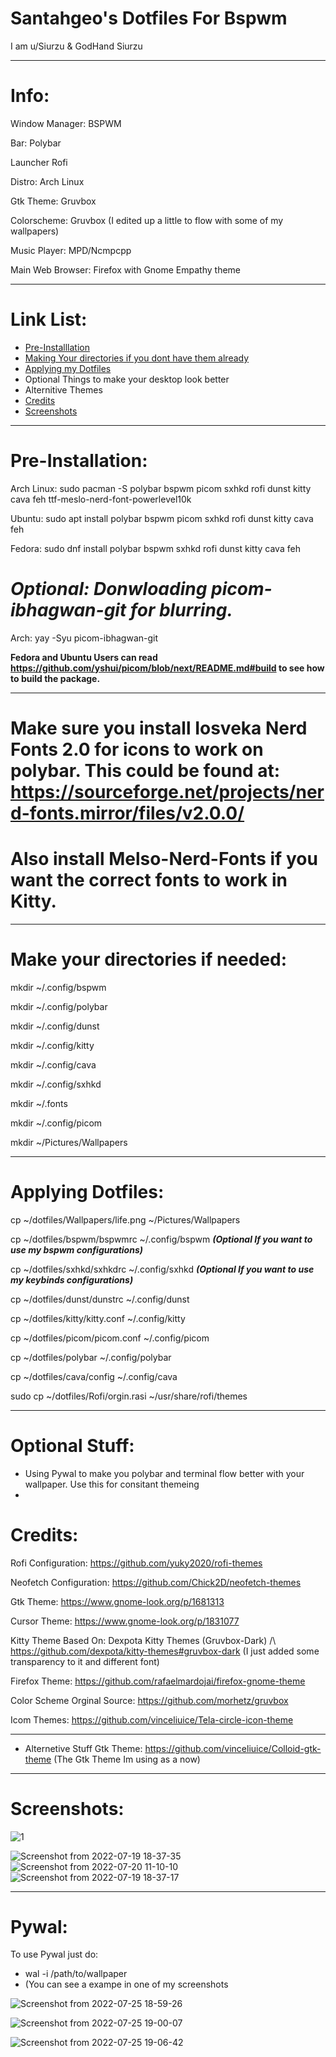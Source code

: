 # Santahgeo's Dotfiles For Bspwm
I am u/Siurzu & GodHand Siurzu
_________________________________________________________________________________________________________________________________________________________

# Info:

Window Manager: BSPWM

Bar: Polybar

Launcher Rofi

Distro: Arch Linux

Gtk Theme: Gruvbox

Colorscheme: Gruvbox (I edited up a little to flow with some of my wallpapers)

Music Player: MPD/Ncmpcpp

Main Web Browser: Firefox with Gnome Empathy theme

_________________________________________________________________________________________________________________________________________________________
# Link List:

- [Pre-Installlation]([url](https://github.com/Santahgeo/dotfiles#pre-installation))
- [Making Your directories if you dont have them already]([url](https://github.com/Santahgeo/dotfiles#make-your-directories-if-needed))
- [Applying my Dotfiles]([url](https://github.com/Santahgeo/dotfiles#applying-dotfiles))
- Optional Things to make your desktop look better
- Alternitive Themes
- [Credits]([url](https://github.com/Santahgeo/dotfiles#credits))
- [Screenshots]([url](https://github.com/Santahgeo/dotfiles#screenshots))
_________________________________________________________________________________________________________________________________________________________

# Pre-Installation:

Arch Linux: sudo pacman -S polybar bspwm picom sxhkd rofi dunst kitty cava feh ttf-meslo-nerd-font-powerlevel10k

Ubuntu: sudo apt install polybar bspwm picom sxhkd rofi dunst kitty cava feh

Fedora: sudo dnf install polybar bspwm sxhkd rofi dunst kitty cava feh 

# ***Optional: Donwloading picom-ibhagwan-git for blurring.***

Arch: yay -Syu picom-ibhagwan-git

**Fedora and Ubuntu Users can read https://github.com/yshui/picom/blob/next/README.md#build to see how to build the package.**

_________________________________________________________________________________________________________________________________________________________
# Make sure you install Iosveka Nerd Fonts 2.0 for icons to work on polybar. This could be found at: https://sourceforge.net/projects/nerd-fonts.mirror/files/v2.0.0/
# Also install Melso-Nerd-Fonts if you want the correct fonts to work in Kitty.
_________________________________________________________________________________________________________________________________________________________
# Make your directories if needed:

mkdir ~/.config/bspwm

mkdir ~/.config/polybar

mkdir ~/.config/dunst

mkdir ~/.config/kitty

mkdir ~/.config/cava

mkdir ~/.config/sxhkd

mkdir ~/.fonts

mkdir ~/.config/picom

mkdir ~/Pictures/Wallpapers
________________________________________________________________________________________________________________________________________________________

# Applying Dotfiles:

cp ~/dotfiles/Wallpapers/life.png ~/Pictures/Wallpapers

cp ~/dotfiles/bspwm/bspwmrc ~/.config/bspwm ***(Optional If you want to use my bspwm configurations)*** 

cp ~/dotfiles/sxhkd/sxhkdrc ~/.config/sxhkd ***(Optional If you want to use my keybinds configurations)*** 

cp ~/dotfiles/dunst/dunstrc ~/.config/dunst

cp ~/dotfiles/kitty/kitty.conf ~/.config/kitty

cp ~/dotfiles/picom/picom.conf ~/.config/picom

cp ~/dotfiles/polybar ~/.config/polybar

cp ~/dotfiles/cava/config ~/.config/cava


sudo cp ~/dotfiles/Rofi/orgin.rasi ~/usr/share/rofi/themes

________________________________________________________________________________________________________________________________________________________

# Optional Stuff:
- Using Pywal to make you polybar and terminal flow better with your wallpaper. Use this for consitant themeing
- 
# Credits:

Rofi Configuration: https://github.com/yuky2020/rofi-themes

Neofetch Configuration: https://github.com/Chick2D/neofetch-themes

Gtk Theme: https://www.gnome-look.org/p/1681313

Cursor Theme: https://www.gnome-look.org/p/1831077

Kitty Theme Based On: Dexpota Kitty Themes (Gruvbox-Dark) /\ https://github.com/dexpota/kitty-themes#gruvbox-dark
(I just added some transparency to it and different font)

Firefox Theme: https://github.com/rafaelmardojai/firefox-gnome-theme

Color Scheme Orginal Source: https://github.com/morhetz/gruvbox

Icom Themes: https://github.com/vinceliuice/Tela-circle-icon-theme
_________________________________________________________________________________________________________________________________________________________
- Alternetive Stuff
Gtk Theme: https://github.com/vinceliuice/Colloid-gtk-theme (The Gtk Theme Im using as a now) 

_________________________________________________________________________________________________________________________________________________________

# Screenshots:
![1](https://user-images.githubusercontent.com/109631397/180031227-edc16dc9-f647-4bda-8feb-df85ade3edab.png)

![Screenshot from 2022-07-19 18-37-35](https://user-images.githubusercontent.com/109631397/179865883-8fca5407-0f73-42e0-ac8f-09b1c731fdfc.png)
![Screenshot from 2022-07-20 11-10-10](https://user-images.githubusercontent.com/109631397/180031250-c79aaf3b-b602-4c4f-aa37-7ee9567ea1e5.png)
![Screenshot from 2022-07-19 18-37-17](https://user-images.githubusercontent.com/109631397/180031302-fe6f59ea-9fb7-4d6e-a5ba-976de2dd3d52.png)
________________________________________________________________________________________________________________________________________________________

# Pywal:

To use Pywal just do: 
- wal -i /path/to/wallpaper 
- (You can see a exampe in one of my screenshots

![Screenshot from 2022-07-25 18-59-26](https://user-images.githubusercontent.com/109631397/180895056-da05f0d1-e3e1-4297-9060-cb68ac6fd4f9.png)

![Screenshot from 2022-07-25 19-00-07](https://user-images.githubusercontent.com/109631397/180895069-1c2601af-72db-43f8-978d-3c2a03663fdd.png)

![Screenshot from 2022-07-25 19-06-42](https://user-images.githubusercontent.com/109631397/180895232-02f798a8-9818-4e70-98b3-bfbbfcc0bcfc.png)





